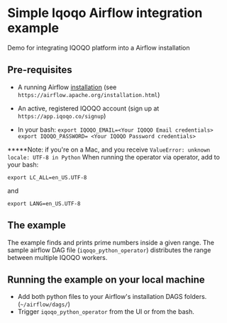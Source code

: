# Simple Iqoqo Airflow integration example
Demo for integrating IQOQO platform into a Airflow installation

## Pre-requisites
- A running Airflow [installation](https://airflow.apache.org/installation.html) (see `https://airflow.apache.org/installation.html`)
- An active, registered IQOQO account (sign up at `https://app.iqoqo.co/signup`)

- In your bash:
`export IQOQO_EMAIL=<Your IQOQO Email credentials>`
`export IQOQO_PASSWORD= <Your IQOQO Password credentials>`

*****Note: if you're on a Mac, and you receive 
`ValueError: unknown locale: UTF-8 in Python`
When running the operator via operator, add to your bash:

`export LC_ALL=en_US.UTF-8`

and

`export LANG=en_US.UTF-8`

## The example
The example finds and prints prime numbers inside a given range.
The sample airflow DAG file (`iqoqo_python_operator`) distributes the range between multiple IQOQO workers.

## Running the example on your local machine
- Add both python files to your Airflow's installation DAGS folders. (`~/airflow/dags/`)
- Trigger `iqoqo_python_operator` from the UI or from the bash.
 
 
 